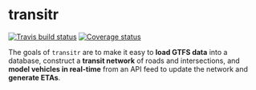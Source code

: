 # transitr

[![Travis build status](https://travis-ci.org/tmelliott/transitr.svg?branch=develop)](https://travis-ci.org/tmelliott/transitr)
[![Coverage status](https://codecov.io/gh/tmelliott/transir/branch/develop/graph/badge.svg)](https://codecov.io/github/tmelliott/transitr?branch=develop)

The goals of `transitr` are to make it easy to __load GTFS data__ into a database,
construct a __transit network__ of roads and intersections,
and __model vehicles in real-time__ from an API feed to update the network
and __generate ETAs__.